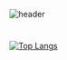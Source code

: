 ![header](https://capsule-render.vercel.app/api?type=cylinder&color=gradient&height=200&section=header&text=react%project\njiyoung&fontSize=40)
#
## 
### 




[![Top Langs](https://github-readme-stats.vercel.app/api/top-langs/?username=ji0509&layout=compact)](https://github.com/ji0509/github-readme-stats)
